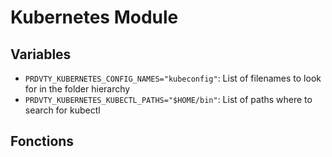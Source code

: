 # Kubernetes Module

## Variables

  - `PRDVTY_KUBERNETES_CONFIG_NAMES="kubeconfig"`: List of filenames to look for in the folder hierarchy
  - `PRDVTY_KUBERNETES_KUBECTL_PATHS="$HOME/bin"`: List of paths where to search for kubectl

## Fonctions


